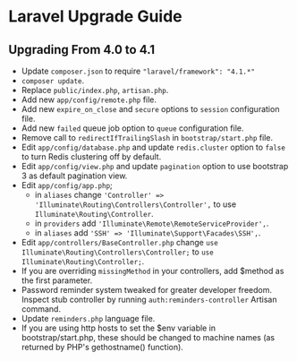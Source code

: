 # Laravel Upgrade Guide

## Upgrading From 4.0 to 4.1

- Update `composer.json` to require `"laravel/framework": "4.1.*"`
- `composer update`.
- Replace `public/index.php`, `artisan.php`.
- Add new `app/config/remote.php` file.
- Add new `expire_on_close` and `secure` options to `session` configuration file.
- Add new `failed` queue job option to `queue` configuration file.
- Remove call to `redirectIfTrailingSlash` in `bootstrap/start.php` file.
- Edit `app/config/database.php` and update `redis.cluster` option to `false` to turn Redis clustering off by default.
- Edit `app/config/view.php` and update `pagination` option to use bootstrap 3 as default pagination view.
- Edit `app/config/app.php`; 
  - in `aliases` change `'Controller' => 'Illuminate\Routing\Controllers\Controller',`
  to use `Illuminate\Routing\Controller`.
  - in `providers` add `'Illuminate\Remote\RemoteServiceProvider',`.
  - in `aliases` add `'SSH' => 'Illuminate\Support\Facades\SSH',`.
- Edit `app/controllers/BaseController.php` change `use Illuminate\Routing\Controllers\Controller;` to `use Illuminate\Routing\Controller;`.
- If you are overriding `missingMethod` in your controllers, add $method as the first parameter.
- Password reminder system tweaked for greater developer freedom. Inspect stub controller by running `auth:reminders-controller` Artisan command.
- Update `reminders.php` language file.
- If you are using http hosts to set the $env variable in bootstrap/start.php, these should be changed to machine names (as returned by PHP's gethostname() function).
